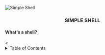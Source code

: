 ![Simple Shell](https://github.com/jacobleon2117/holbertonschool-simple_shell/assets/143765559/61dfd351-92a0-4d12-ae91-2d3aebe462cb)

<h3 align="center">SIMPLE SHELL</h3>
<h4>What's a shell?</h4>
<

<details><summary>Table of Contents</summary>
  
- `Introduction`: <i>An introduction to the simple shell</i>

<h3 align="center">
